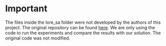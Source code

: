 # Important

The files inside the lore_sa folder were not developed by the authors of this project. 
The original repository can be found [here](https://github.com/kdd-lab/LORE_sa). 
We are only using the code to run the experiments and compare the results with our solution. 
The original code was not modified.